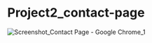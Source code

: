 # Project2_contact-page

![Screenshot_Contact Page - Google Chrome_1](https://github.com/shivam5643/Project2_contact-page/assets/99460075/42e6098e-f9f6-48e6-acfa-c97d3b7d0a3a)
